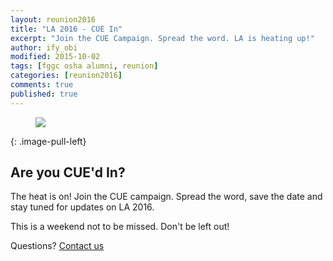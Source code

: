 ```yaml
---
layout: reunion2016
title: "LA 2016 - CUE In"
excerpt: "Join the CUE Campaign. Spread the word. LA is heating up!"
author: ify_obi
modified: 2015-10-02
tags: [fggc osha alumni, reunion]
categories: [reunion2016]
comments: true
published: true
---
```

<figure>
	<a href="{{ site.url }}/images/reunionposter-multifinal.jpg"><img src="{{ site.url }}/images/reunionposter-multifinal.jpg"></a>
</figure>
{: .image-pull-left}

## Are you CUE'd In?
The heat is on! Join the CUE campaign. Spread the word, save the date and stay tuned for updates on LA 2016. 

This is a weekend not to be missed. Don't be left out!

Questions? [Contact us](mailto:la2016@fggconitsha.com)